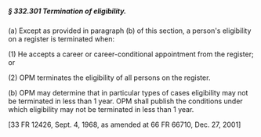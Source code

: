 ##### § 332.301 Termination of eligibility. #####

(a) Except as provided in paragraph (b) of this section, a person's eligibility on a register is terminated when:

(1) He accepts a career or career-conditional appointment from the register; or

(2) OPM terminates the eligibility of all persons on the register.

(b) OPM may determine that in particular types of cases eligibility may not be terminated in less than 1 year. OPM shall publish the conditions under which eligibility may not be terminated in less than 1 year.

[33 FR 12426, Sept. 4, 1968, as amended at 66 FR 66710, Dec. 27, 2001]